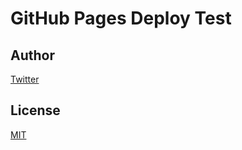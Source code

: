 # GitHub Pages Deploy Test

## Author

[Twitter](https://twitter.com/kaduhiro_)

## License

[MIT](https://en.wikipedia.org/wiki/MIT_License)
